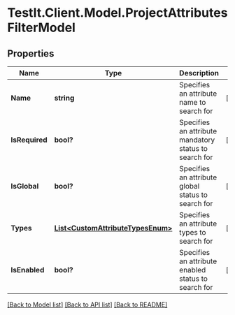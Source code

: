 # TestIt.Client.Model.ProjectAttributesFilterModel

## Properties

Name | Type | Description | Notes
------------ | ------------- | ------------- | -------------
**Name** | **string** | Specifies an attribute name to search for | [optional] 
**IsRequired** | **bool?** | Specifies an attribute mandatory status to search for | [optional] 
**IsGlobal** | **bool?** | Specifies an attribute global status to search for | [optional] 
**Types** | [**List&lt;CustomAttributeTypesEnum&gt;**](CustomAttributeTypesEnum.md) | Specifies an attribute types to search for | [optional] 
**IsEnabled** | **bool?** | Specifies an attribute enabled status to search for | [optional] 

[[Back to Model list]](../README.md#documentation-for-models) [[Back to API list]](../README.md#documentation-for-api-endpoints) [[Back to README]](../README.md)

